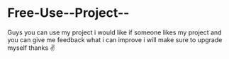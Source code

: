 # Free-Use--Project--
Guys you can use my project i would like if someone likes my project and you can give me feedback what i can improve i will make sure to upgrade myself thanks ✌️
